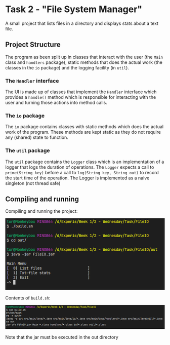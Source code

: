# Task 2 - "File System Manager"
A small project that lists files in a directory and displays stats about a text file.

## Project Structure
The program as been split up in classes that interact with the user (the `Main` class and `handlers` package), static methods that does the actual work (the classes in the `io` package) and the logging facility (in `util`). 

### The `Handler` interface
The UI is made up of classes that implement the `Handler` interface which provides a `handle()` method which is responsible for interacting with the user and turning those actions into method calls.

### The `io` package
The `io` package contains classes with static methods which does the actual work of the program. These methods are kept static as they do not
require any (shared) state to function. 

### The `util` package
The `util` package contains the `Logger` class which is an implementation of a logger that logs the duration of operations. The `Logger` expects a call to `prime(String key)` before a call to `log(String key, String out)` to record the start time of the operation. 
The Logger is implemented as a naive singleton (not thread safe)

## Compiling and running
Compiling and running the project:

![compiling](scr/build.png)

Contents of `build.sh`:

![build.sh](scr/script.png)

Note that the jar must be executed in the out directory